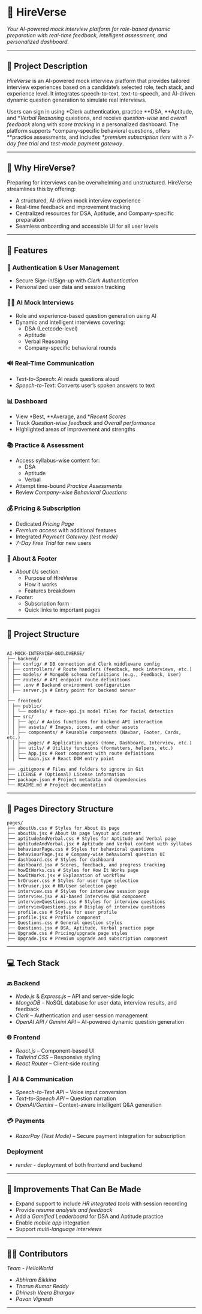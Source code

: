 # 🧠 HireVerse

*Your AI-powered mock interview platform for role-based dynamic preparation with real-time feedback, intelligent assessment, and personalized dashboard.*

---

## 📌 Project Description

*HireVerse* is an AI-powered mock interview platform that provides tailored interview experiences based on a candidate’s selected role, tech stack, and experience level. It integrates speech-to-text, text-to-speech, and AI-driven dynamic question generation to simulate real interviews.

Users can sign in using *Clerk authentication, practice **DSA, **Aptitude, and **Verbal Reasoning* questions, and receive *question-wise* and *overall feedback* along with *score tracking* in a personalized dashboard. The platform supports *company-specific behavioral questions, offers **practice assessments, and includes **premium subscription tiers* with a *7-day free trial* and *test-mode payment gateway*.

---

## 🧠 Why HireVerse?

Preparing for interviews can be overwhelming and unstructured. HireVerse streamlines this by offering:

- A structured, AI-driven mock interview experience  
- Real-time feedback and improvement tracking  
- Centralized resources for DSA, Aptitude, and Company-specific preparation  
- Seamless onboarding and accessible UI for all user levels  

---

## 🚀 Features

### 🔐 Authentication & User Management
- Secure Sign-in/Sign-up with *Clerk Authentication*
- Personalized user data and session tracking

### 🧑‍💻 AI Mock Interviews
- Role and experience-based question generation using AI
- Dynamic and intelligent interviews covering:
  - DSA (Leetcode-level)
  - Aptitude
  - Verbal Reasoning
  - Company-specific behavioral rounds

### 🔊 Real-Time Communication
- *Text-to-Speech*: AI reads questions aloud
- *Speech-to-Text*: Converts user’s spoken answers to text

### 📊 Dashboard
- View *Best, **Average, and **Recent Scores*
- Track *Question-wise feedback* and *Overall performance*
- Highlighted areas of improvement and strengths

### 📚 Practice & Assessment
- Access syllabus-wise content for:
  - DSA
  - Aptitude
  - Verbal
- Attempt time-bound *Practice Assessments*
- Review *Company-wise Behavioral Questions*

### 💰 Pricing & Subscription
- Dedicated *Pricing Page*
- *Premium access* with additional features
- Integrated *Payment Gateway (test mode)*
- *7-Day Free Trial* for new users

### 🧾 About & Footer
- *About Us* section:
  - Purpose of HireVerse
  - How it works
  - Features breakdown
- *Footer*:
  - Subscription form
  - Quick links to important pages

---

## 📁 Project Structure



```

AI-MOCK-INTERVIEW-BUILDVERSE/
├── backend/
│ ├── config/ # DB connection and Clerk middleware config
│ ├── controllers/ # Route handlers (feedback, mock interviews, etc.)
│ ├── models/ # MongoDB schema definitions (e.g., Feedback, User)
│ ├── routes/ # API endpoint route definitions
│ ├── .env # Backend environment configuration
│ ├── server.js # Entry point for backend server
│
├── frontend/
│ ├── public/
│ │ └── models/ # face-api.js model files for facial detection
│ ├── src/
│ │ ├── api/ # Axios functions for backend API interaction
│ │ ├── assets/ # Images, icons, and other assets
│ │ ├── components/ # Reusable components (Navbar, Footer, Cards, etc.)
│ │ ├── pages/ # Application pages (Home, Dashboard, Interview, etc.)
│ │ ├── utils/ # Utility functions (formatters, helpers, etc.)
│ │ ├── App.jsx # Root component with route definitions
│ │ └── main.jsx # React DOM entry point
│
├── .gitignore # Files and folders to ignore in Git
├── LICENSE # (Optional) License information
├── package.json # Project metadata and dependencies
└── README.md # Project documentation

```


---

## 📁 Pages Directory Structure



```
pages/
├── aboutUs.css # Styles for About Us page
├── aboutUs.jsx # About Us page layout and content
├── aptitudeAndVerbal.css # Styles for Aptitude and Verbal page
├── aptitudeAndVerbal.jsx # Aptitude and Verbal content with syllabus
├── behaviourPage.css # Styles for behavioral questions
├── behaviourPage.jsx # Company-wise behavioral question UI
├── dashboard.css # Styles for dashboard
├── dashboard.jsx # Scores, feedback, and progress tracking
├── howItWorks.css # Styles for How It Works page
├── howItWorks.jsx # Explanation of workflow
├── hrOruser.css # Styles for user type selection
├── hrOruser.jsx # HR/User selection page
├── interview.css # Styles for interview session page
├── interview.jsx # AI-based Interview Q&A component
├── interviewQuestions.css # Styles for interview questions
├── interviewQuestions.jsx # Display of interview questions
├── profile.css # Styles for user profile
├── profile.jsx # Profile component
├── Questions.css # General question styles
├── Questions.jsx # DSA, Aptitude, Verbal practice page
├── Upgrade.css # Pricing/upgrade page styles
├── Upgrade.jsx # Premium upgrade and subscription component

```

---



## 💻 Tech Stack

### 🔙 Backend
- *Node.js* & *Express.js* – API and server-side logic
- *MongoDB* – NoSQL database for user data, interview results, and feedback
- *Clerk* – Authentication and user session management
- *OpenAI API / Gemini API* – AI-powered dynamic question generation
  
### 🌐 Frontend
- *React.js* – Component-based UI
- *Tailwind CSS* – Responsive styling
- *React Router* – Client-side routing

### 🧠 AI & Communication
- *Speech-to-Text API* – Voice input conversion
- *Text-to-Speech API* – Question narration
- *OpenAI/Gemini* – Context-aware intelligent Q&A generation

### 💳 Payments
- *RazorPay (Test Mode)* – Secure payment integration for subscription

### Deployment 
- *render* - deployment of both frontend and backend 

---

## 🔧 Improvements That Can Be Made

- Expand support to include *HR integrated tools* with session recording  
- Provide *resume analysis and feedback*  
- Add a *Gamified Leaderboard* for DSA and Aptitude practice  
- Enable *mobile app* integration  
- Support *multi-language interviews*  

---

## 👨‍💻 Contributors

*Team - HelloWorld*

- *Abhiram Bikkina*
- *Tharun Kumar Reddy*
- *Dhinesh Veera Bhargav*
- *Pavan Vignesh*

---
